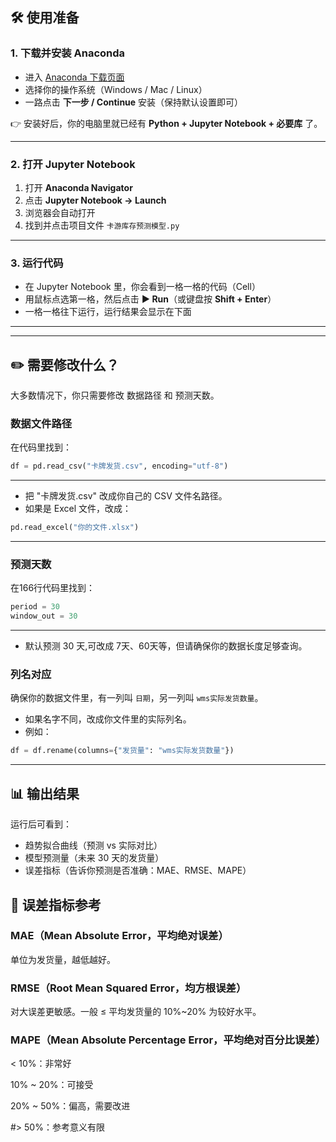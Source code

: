 ## 🛠️ 使用准备

### 1. 下载并安装 Anaconda
- 进入 [Anaconda 下载页面](https://www.anaconda.com/download)  
- 选择你的操作系统（Windows / Mac / Linux）  
- 一路点击 **下一步 / Continue** 安装（保持默认设置即可）  

👉 安装好后，你的电脑里就已经有 **Python + Jupyter Notebook + 必要库** 了。  

---

### 2. 打开 Jupyter Notebook
1. 打开 **Anaconda Navigator**  
2. 点击 **Jupyter Notebook → Launch**  
3. 浏览器会自动打开
4. 找到并点击项目文件 `卡游库存预测模型.py`  

---

### 3. 运行代码
- 在 Jupyter Notebook 里，你会看到一格一格的代码（Cell）  
- 用鼠标点选第一格，然后点击 **▶ Run**（或键盘按 **Shift + Enter**）  
- 一格一格往下运行，运行结果会显示在下面  

---
---
## ✏️ 需要修改什么？

大多数情况下，你只需要修改 数据路径 和 预测天数。

### 数据文件路径
在代码里找到：
```python
df = pd.read_csv("卡牌发货.csv", encoding="utf-8")
```
---
- 把 "卡牌发货.csv" 改成你自己的 CSV 文件名路径。
- 如果是 Excel 文件，改成：
```python
pd.read_excel("你的文件.xlsx")
```
---
### 预测天数
在166行代码里找到：
```python
period = 30
window_out = 30
```
---
- 默认预测 30 天,可改成 7天、60天等，但请确保你的数据长度足够查询。

### 列名对应
确保你的数据文件里，有一列叫 `日期`，另一列叫 `wms实际发货数量`。
- 如果名字不同，改成你文件里的实际列名。
- 例如：
```python
df = df.rename(columns={"发货量": "wms实际发货数量"})
```
---
## 📊 输出结果
运行后可看到：
- 趋势拟合曲线（预测 vs 实际对比）
- 模型预测量（未来 30 天的发货量）
- 误差指标（告诉你预测是否准确：MAE、RMSE、MAPE）

## 📑 误差指标参考

### MAE（Mean Absolute Error，平均绝对误差）

单位为发货量，越低越好。

### RMSE（Root Mean Squared Error，均方根误差）

对大误差更敏感。一般 ≤ 平均发货量的 10%~20% 为较好水平。

### MAPE（Mean Absolute Percentage Error，平均绝对百分比误差）

< 10%：非常好

10% ~ 20%：可接受

20% ~ 50%：偏高，需要改进

#> 50%：参考意义有限
